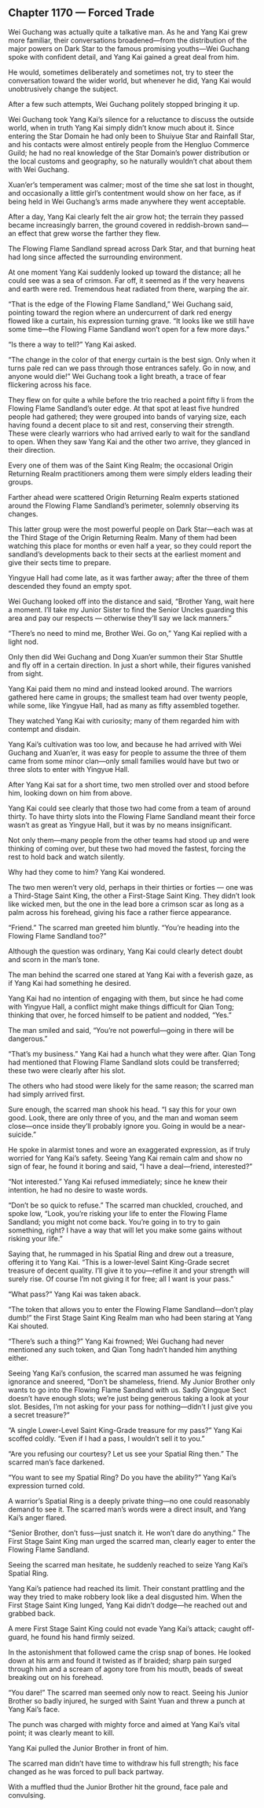## Chapter 1170 — Forced Trade

Wei Guchang was actually quite a talkative man. As he and Yang Kai grew more familiar, their conversations broadened—from the distribution of the major powers on Dark Star to the famous promising youths—Wei Guchang spoke with confident detail, and Yang Kai gained a great deal from him.

He would, sometimes deliberately and sometimes not, try to steer the conversation toward the wider world, but whenever he did, Yang Kai would unobtrusively change the subject.

After a few such attempts, Wei Guchang politely stopped bringing it up.

Wei Guchang took Yang Kai’s silence for a reluctance to discuss the outside world, when in truth Yang Kai simply didn’t know much about it. Since entering the Star Domain he had only been to Shuiyue Star and Rainfall Star, and his contacts were almost entirely people from the Hengluo Commerce Guild; he had no real knowledge of the Star Domain’s power distribution or the local customs and geography, so he naturally wouldn’t chat about them with Wei Guchang.

Xuan’er’s temperament was calmer; most of the time she sat lost in thought, and occasionally a little girl’s contentment would show on her face, as if being held in Wei Guchang’s arms made anywhere they went acceptable.

After a day, Yang Kai clearly felt the air grow hot; the terrain they passed became increasingly barren, the ground covered in reddish-brown sand—an effect that grew worse the farther they flew.

The Flowing Flame Sandland spread across Dark Star, and that burning heat had long since affected the surrounding environment.

At one moment Yang Kai suddenly looked up toward the distance; all he could see was a sea of crimson. Far off, it seemed as if the very heavens and earth were red. Tremendous heat radiated from there, warping the air.

“That is the edge of the Flowing Flame Sandland,” Wei Guchang said, pointing toward the region where an undercurrent of dark red energy flowed like a curtain, his expression turning grave. “It looks like we still have some time—the Flowing Flame Sandland won’t open for a few more days.”

“Is there a way to tell?” Yang Kai asked.

“The change in the color of that energy curtain is the best sign. Only when it turns pale red can we pass through those entrances safely. Go in now, and anyone would die!” Wei Guchang took a light breath, a trace of fear flickering across his face.

They flew on for quite a while before the trio reached a point fifty li from the Flowing Flame Sandland’s outer edge. At that spot at least five hundred people had gathered; they were grouped into bands of varying size, each having found a decent place to sit and rest, conserving their strength. These were clearly warriors who had arrived early to wait for the sandland to open. When they saw Yang Kai and the other two arrive, they glanced in their direction.

Every one of them was of the Saint King Realm; the occasional Origin Returning Realm practitioners among them were simply elders leading their groups.

Farther ahead were scattered Origin Returning Realm experts stationed around the Flowing Flame Sandland’s perimeter, solemnly observing its changes.

This latter group were the most powerful people on Dark Star—each was at the Third Stage of the Origin Returning Realm. Many of them had been watching this place for months or even half a year, so they could report the sandland’s developments back to their sects at the earliest moment and give their sects time to prepare.

Yingyue Hall had come late, as it was farther away; after the three of them descended they found an empty spot.

Wei Guchang looked off into the distance and said, “Brother Yang, wait here a moment. I’ll take my Junior Sister to find the Senior Uncles guarding this area and pay our respects — otherwise they’ll say we lack manners.”

“There’s no need to mind me, Brother Wei. Go on,” Yang Kai replied with a light nod.

Only then did Wei Guchang and Dong Xuan’er summon their Star Shuttle and fly off in a certain direction. In just a short while, their figures vanished from sight.

Yang Kai paid them no mind and instead looked around. The warriors gathered here came in groups; the smallest team had over twenty people, while some, like Yingyue Hall, had as many as fifty assembled together.

They watched Yang Kai with curiosity; many of them regarded him with contempt and disdain.

Yang Kai’s cultivation was too low, and because he had arrived with Wei Guchang and Xuan’er, it was easy for people to assume the three of them came from some minor clan—only small families would have but two or three slots to enter with Yingyue Hall.

After Yang Kai sat for a short time, two men strolled over and stood before him, looking down on him from above.

Yang Kai could see clearly that those two had come from a team of around thirty. To have thirty slots into the Flowing Flame Sandland meant their force wasn’t as great as Yingyue Hall, but it was by no means insignificant.

Not only them—many people from the other teams had stood up and were thinking of coming over, but these two had moved the fastest, forcing the rest to hold back and watch silently.

Why had they come to him? Yang Kai wondered.

The two men weren’t very old, perhaps in their thirties or forties — one was a Third-Stage Saint King, the other a First-Stage Saint King. They didn’t look like wicked men, but the one in the lead bore a crimson scar as long as a palm across his forehead, giving his face a rather fierce appearance.

“Friend.” The scarred man greeted him bluntly. “You’re heading into the Flowing Flame Sandland too?”

Although the question was ordinary, Yang Kai could clearly detect doubt and scorn in the man’s tone.

The man behind the scarred one stared at Yang Kai with a feverish gaze, as if Yang Kai had something he desired.

Yang Kai had no intention of engaging with them, but since he had come with Yingyue Hall, a conflict might make things difficult for Qian Tong; thinking that over, he forced himself to be patient and nodded, “Yes.”

The man smiled and said, “You’re not powerful—going in there will be dangerous.”

“That’s my business.” Yang Kai had a hunch what they were after. Qian Tong had mentioned that Flowing Flame Sandland slots could be transferred; these two were clearly after his slot.

The others who had stood were likely for the same reason; the scarred man had simply arrived first.

Sure enough, the scarred man shook his head. “I say this for your own good. Look, there are only three of you, and the man and woman seem close—once inside they’ll probably ignore you. Going in would be a near-suicide.”

He spoke in alarmist tones and wore an exaggerated expression, as if truly worried for Yang Kai’s safety. Seeing Yang Kai remain calm and show no sign of fear, he found it boring and said, “I have a deal—friend, interested?”

“Not interested.” Yang Kai refused immediately; since he knew their intention, he had no desire to waste words.

“Don’t be so quick to refuse.” The scarred man chuckled, crouched, and spoke low, “Look, you’re risking your life to enter the Flowing Flame Sandland; you might not come back. You’re going in to try to gain something, right? I have a way that will let you make some gains without risking your life.”

Saying that, he rummaged in his Spatial Ring and drew out a treasure, offering it to Yang Kai. “This is a lower-level Saint King-Grade secret treasure of decent quality. I’ll give it to you—refine it and your strength will surely rise. Of course I’m not giving it for free; all I want is your pass.”

“What pass?” Yang Kai was taken aback.

“The token that allows you to enter the Flowing Flame Sandland—don’t play dumb!” the First Stage Saint King Realm man who had been staring at Yang Kai shouted.

“There’s such a thing?” Yang Kai frowned; Wei Guchang had never mentioned any such token, and Qian Tong hadn’t handed him anything either.

Seeing Yang Kai’s confusion, the scarred man assumed he was feigning ignorance and sneered, “Don’t be shameless, friend. My Junior Brother only wants to go into the Flowing Flame Sandland with us. Sadly Qingque Sect doesn’t have enough slots; we’re just being generous taking a look at your slot. Besides, I’m not asking for your pass for nothing—didn’t I just give you a secret treasure?”

“A single Lower-Level Saint King-Grade treasure for my pass?” Yang Kai scoffed coldly. “Even if I had a pass, I wouldn’t sell it to you.”

“Are you refusing our courtesy? Let us see your Spatial Ring then.” The scarred man’s face darkened.

“You want to see my Spatial Ring? Do you have the ability?” Yang Kai’s expression turned cold.

A warrior’s Spatial Ring is a deeply private thing—no one could reasonably demand to see it. The scarred man’s words were a direct insult, and Yang Kai’s anger flared.

“Senior Brother, don’t fuss—just snatch it. He won’t dare do anything.” The First Stage Saint King man urged the scarred man, clearly eager to enter the Flowing Flame Sandland.

Seeing the scarred man hesitate, he suddenly reached to seize Yang Kai’s Spatial Ring.

Yang Kai’s patience had reached its limit. Their constant prattling and the way they tried to make robbery look like a deal disgusted him. When the First Stage Saint King lunged, Yang Kai didn’t dodge—he reached out and grabbed back.

A mere First Stage Saint King could not evade Yang Kai’s attack; caught off-guard, he found his hand firmly seized.

In the astonishment that followed came the crisp snap of bones. He looked down at his arm and found it twisted as if braided; sharp pain surged through him and a scream of agony tore from his mouth, beads of sweat breaking out on his forehead.

“You dare!” The scarred man seemed only now to react. Seeing his Junior Brother so badly injured, he surged with Saint Yuan and threw a punch at Yang Kai’s face.

The punch was charged with mighty force and aimed at Yang Kai’s vital point; it was clearly meant to kill.

Yang Kai pulled the Junior Brother in front of him.

The scarred man didn’t have time to withdraw his full strength; his face changed as he was forced to pull back partway.

With a muffled thud the Junior Brother hit the ground, face pale and convulsing.